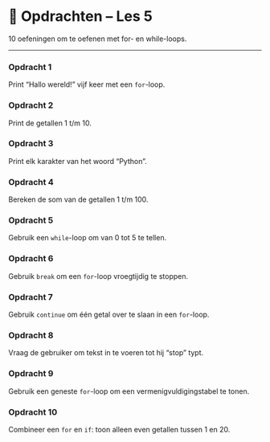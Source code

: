 # 🧩 Opdrachten – Les 5

10 oefeningen om te oefenen met for- en while-loops.

---

### Opdracht 1
Print “Hallo wereld!” vijf keer met een `for`-loop.

### Opdracht 2
Print de getallen 1 t/m 10.

### Opdracht 3
Print elk karakter van het woord “Python”.

### Opdracht 4
Bereken de som van de getallen 1 t/m 100.

### Opdracht 5
Gebruik een `while`-loop om van 0 tot 5 te tellen.

### Opdracht 6
Gebruik `break` om een `for`-loop vroegtijdig te stoppen.

### Opdracht 7
Gebruik `continue` om één getal over te slaan in een `for`-loop.

### Opdracht 8
Vraag de gebruiker om tekst in te voeren tot hij “stop” typt.

### Opdracht 9
Gebruik een geneste `for`-loop om een vermenigvuldigingstabel te tonen.

### Opdracht 10
Combineer een `for` en `if`: toon alleen even getallen tussen 1 en 20.

